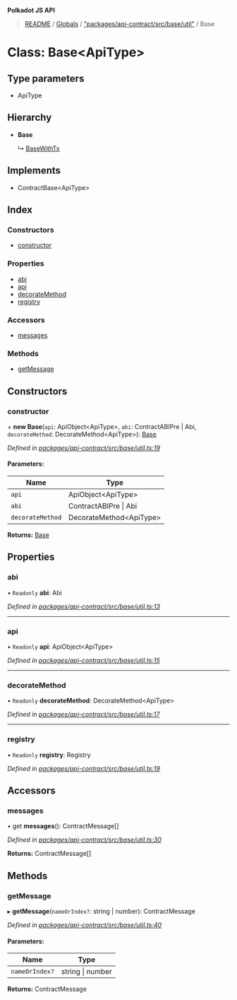 **Polkadot JS API**

> [README](../README.md) / [Globals](../globals.md) / ["packages/api-contract/src/base/util"](../modules/_packages_api_contract_src_base_util_.md) / Base

# Class: Base\<**ApiType**>

## Type parameters

* ApiType

## Hierarchy

* **Base**

  ↳ [BaseWithTx](_packages_api_contract_src_base_util_.basewithtx.md)

## Implements

* ContractBase\<ApiType>

## Index

### Constructors

* [constructor](_packages_api_contract_src_base_util_.base.md#constructor)

### Properties

* [abi](_packages_api_contract_src_base_util_.base.md#abi)
* [api](_packages_api_contract_src_base_util_.base.md#api)
* [decorateMethod](_packages_api_contract_src_base_util_.base.md#decoratemethod)
* [registry](_packages_api_contract_src_base_util_.base.md#registry)

### Accessors

* [messages](_packages_api_contract_src_base_util_.base.md#messages)

### Methods

* [getMessage](_packages_api_contract_src_base_util_.base.md#getmessage)

## Constructors

### constructor

\+ **new Base**(`api`: ApiObject\<ApiType>, `abi`: ContractABIPre \| Abi, `decorateMethod`: DecorateMethod\<ApiType>): [Base](_packages_api_contract_src_base_util_.base.md)

*Defined in [packages/api-contract/src/base/util.ts:19](https://github.com/polkadot-js/api/blob/e055438c5/packages/api-contract/src/base/util.ts#L19)*

#### Parameters:

Name | Type |
------ | ------ |
`api` | ApiObject\<ApiType> |
`abi` | ContractABIPre \| Abi |
`decorateMethod` | DecorateMethod\<ApiType> |

**Returns:** [Base](_packages_api_contract_src_base_util_.base.md)

## Properties

### abi

• `Readonly` **abi**: Abi

*Defined in [packages/api-contract/src/base/util.ts:13](https://github.com/polkadot-js/api/blob/e055438c5/packages/api-contract/src/base/util.ts#L13)*

___

### api

• `Readonly` **api**: ApiObject\<ApiType>

*Defined in [packages/api-contract/src/base/util.ts:15](https://github.com/polkadot-js/api/blob/e055438c5/packages/api-contract/src/base/util.ts#L15)*

___

### decorateMethod

• `Readonly` **decorateMethod**: DecorateMethod\<ApiType>

*Defined in [packages/api-contract/src/base/util.ts:17](https://github.com/polkadot-js/api/blob/e055438c5/packages/api-contract/src/base/util.ts#L17)*

___

### registry

• `Readonly` **registry**: Registry

*Defined in [packages/api-contract/src/base/util.ts:19](https://github.com/polkadot-js/api/blob/e055438c5/packages/api-contract/src/base/util.ts#L19)*

## Accessors

### messages

• get **messages**(): ContractMessage[]

*Defined in [packages/api-contract/src/base/util.ts:30](https://github.com/polkadot-js/api/blob/e055438c5/packages/api-contract/src/base/util.ts#L30)*

**Returns:** ContractMessage[]

## Methods

### getMessage

▸ **getMessage**(`nameOrIndex?`: string \| number): ContractMessage

*Defined in [packages/api-contract/src/base/util.ts:40](https://github.com/polkadot-js/api/blob/e055438c5/packages/api-contract/src/base/util.ts#L40)*

#### Parameters:

Name | Type |
------ | ------ |
`nameOrIndex?` | string \| number |

**Returns:** ContractMessage
